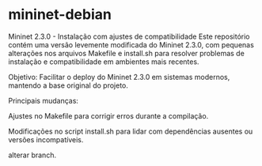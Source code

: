 # mininet-debian

Mininet 2.3.0 - Instalação com ajustes de compatibilidade
Este repositório contém uma versão levemente modificada do Mininet 2.3.0, com pequenas alterações nos arquivos Makefile e install.sh para resolver problemas de instalação e compatibilidade em ambientes mais recentes.

Objetivo: Facilitar o deploy do Mininet 2.3.0 em sistemas modernos, mantendo a base original do projeto.

Principais mudanças:

Ajustes no Makefile para corrigir erros durante a compilação.

Modificações no script install.sh para lidar com dependências ausentes ou versões incompatíveis.


alterar branch.
